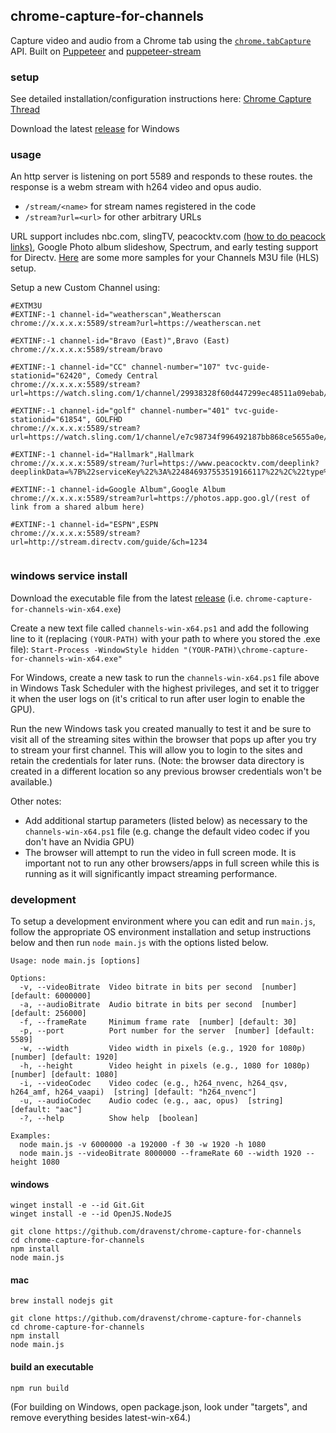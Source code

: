 ## chrome-capture-for-channels

Capture video and audio from a Chrome tab using the [`chrome.tabCapture`](https://developer.chrome.com/docs/extensions/reference/tabCapture/) API. Built on [Puppeteer](https://pptr.dev/) and [puppeteer-stream](https://github.com/SamuelScheit/puppeteer-stream)

### setup

See detailed installation/configuration instructions here:
[Chrome Capture Thread](https://community.getchannels.com/t/chrome-capture-for-channels/36667/130)

Download the latest [release](https://github.com/dravenst/chrome-capture-for-channels/releases) for Windows

### usage

An http server is listening on port 5589 and responds to these routes. the response is a webm stream with h264 video and opus audio.

- `/stream/<name>` for stream names registered in the code
- `/stream?url=<url>` for other arbitrary URLs

URL support includes nbc.com, slingTV, peacocktv.com [(how to do peacock links)](https://community.getchannels.com/t/adbtuner-a-channel-tuning-application-for-networked-google-tv-android-tv-devices/36822/1895), Google Photo album slideshow, Spectrum, and early testing support for Directv.  [Here](https://github.com/dravenst/chrome-capture-for-channels/blob/main/sample-m3u-sling-channel-definitions.txt) are some more samples for your Channels M3U file (HLS) setup.

Setup a new Custom Channel using:

```
#EXTM3U
#EXTINF:-1 channel-id="weatherscan",Weatherscan
chrome://x.x.x.x:5589/stream?url=https://weatherscan.net

#EXTINF:-1 channel-id="Bravo (East)",Bravo (East)
chrome://x.x.x.x:5589/stream/bravo

#EXTINF:-1 channel-id="CC" channel-number="107" tvc-guide-stationid="62420", Comedy Central
chrome://x.x.x.x:5589/stream?url=https://watch.sling.com/1/channel/29938328f60d447299ec48511a09ebab/watch

#EXTINF:-1 channel-id="golf" channel-number="401" tvc-guide-stationid="61854", GOLFHD
chrome://x.x.x.x:5589/stream?url=https://watch.sling.com/1/channel/e7c98734f996492187bb868ce5655a0e/watch

#EXTINF:-1 channel-id="Hallmark",Hallmark
chrome://x.x.x.x:5589/stream/?url=https://www.peacocktv.com/deeplink?deeplinkData=%7B%22serviceKey%22%3A%224846937553519166117%22%2C%22type%22%3A%22LINEAR_CHANNEL%22%2C%22action%22%3A%22PLAY%22%7D

#EXTINF:-1 channel-id=Google Album",Google Album
chrome://x.x.x.x:5589/stream?url=https://photos.app.goo.gl/(rest of link from a shared album here)

#EXTINF:-1 channel-id="ESPN",ESPN
chrome://x.x.x.x:5589/stream?url=http://stream.directv.com/guide/&ch=1234


```

### windows service install

Download the executable file from the latest [release](https://github.com/dravenst/chrome-capture-for-channels/releases) (i.e. `chrome-capture-for-channels-win-x64.exe`)

Create a new text file called `channels-win-x64.ps1` and add the following line to it (replacing `(YOUR-PATH)` with your path to where you stored the .exe file):
`Start-Process -WindowStyle hidden "(YOUR-PATH)\chrome-capture-for-channels-win-x64.exe"`

For Windows, create a new task to run the `channels-win-x64.ps1` file above in Windows Task Scheduler with the highest privileges, and set it to trigger it when the user logs on (it's critical to run after user login to enable the GPU).

Run the new Windows task you created manually to test it and be sure to visit all of the streaming sites within the browser that pops up after you try to stream your first channel.  This will allow you to login to the sites and retain the credentials for later runs. (Note: the browser data directory is created in a different location so any previous browser credentials won't be available.)

Other notes: 

- Add additional startup parameters (listed below) as necessary to the `channels-win-x64.ps1` file (e.g. change the default video codec if you don't have an Nvidia GPU)
- The browser will attempt to run the video in full screen mode.  It is important not to run any other browsers/apps in full screen while this is running as it will significantly impact streaming performance.

### development

To setup a development environment where you can edit and run `main.js`, follow the appropriate OS environment installation and setup instructions below and then run `node main.js` with the options listed below.

```
Usage: node main.js [options]

Options:
  -v, --videoBitrate  Video bitrate in bits per second  [number] [default: 6000000]
  -a, --audioBitrate  Audio bitrate in bits per second  [number] [default: 256000]
  -f, --frameRate     Minimum frame rate  [number] [default: 30]
  -p, --port          Port number for the server  [number] [default: 5589]
  -w, --width         Video width in pixels (e.g., 1920 for 1080p)  [number] [default: 1920]
  -h, --height        Video height in pixels (e.g., 1080 for 1080p)  [number] [default: 1080]
  -i, --videoCodec    Video codec (e.g., h264_nvenc, h264_qsv, h264_amf, h264_vaapi)  [string] [default: "h264_nvenc"]
  -u, --audioCodec    Audio codec (e.g., aac, opus)  [string] [default: "aac"]
  -?, --help          Show help  [boolean]

Examples:
  node main.js -v 6000000 -a 192000 -f 30 -w 1920 -h 1080
  node main.js --videoBitrate 8000000 --frameRate 60 --width 1920 --height 1080
```

#### windows

```
winget install -e --id Git.Git
winget install -e --id OpenJS.NodeJS

git clone https://github.com/dravenst/chrome-capture-for-channels
cd chrome-capture-for-channels
npm install
node main.js
```

#### mac

```
brew install nodejs git

git clone https://github.com/dravenst/chrome-capture-for-channels
cd chrome-capture-for-channels
npm install
node main.js
```

#### build an executable

```
npm run build
```
(For building on Windows, open package.json, look under "targets", and remove everything besides latest-win-x64.)
